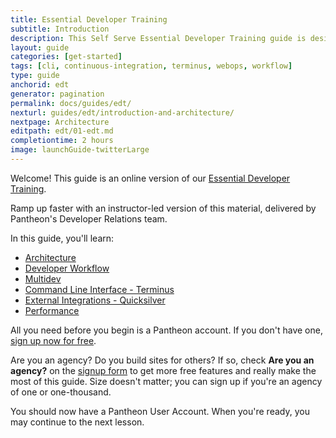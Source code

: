 ```yaml
---
title: Essential Developer Training
subtitle: Introduction
description: This Self Serve Essential Developer Training guide is designed to help any Pantheon user quickly master workflow and tooling
layout: guide
categories: [get-started]
tags: [cli, continuous-integration, terminus, webops, workflow]
type: guide
anchorid: edt
generator: pagination
permalink: docs/guides/edt/
nexturl: guides/edt/introduction-and-architecture/
nextpage: Architecture
editpath: edt/01-edt.md
completiontime: 2 hours
image: launchGuide-twitterLarge
---
```


Welcome! This guide is an online version of our [Essential Developer Training](https://pantheon.io/essential-developer-training?docs).

<Enablement title="Get Instructor-Led Essential Developer Training" link="https://pantheon.io/learn-pantheon?docs">

Ramp up faster with an instructor-led version of this material, delivered by Pantheon's Developer Relations team.

</Enablement>

In this guide, you'll learn:

- [Architecture](/guides/edt/introduction-and-architecture)
- [Developer Workflow](/guides/edt/developer-workflow)
- [Multidev](/guides/edt/multidev)
- [Command Line Interface - Terminus](/guides/edt/terminus-cli)
- [External Integrations - Quicksilver](/guides/edt/external-integrations)
- [Performance](/guides/edt/performance)

All you need before you begin is a Pantheon account. If you don't have one, [sign up now for free](https://pantheon.io/register?docs).

<Alert title="Note" type="info">

Are you an agency? Do you build sites for others? If so, check **Are you an agency?** on the [signup form](https://pantheon.io/register?docs) to get more free features and really make the most of this guide. Size doesn't matter; you can sign up if you're an agency of one or one-thousand.

</Alert>

You should now have a Pantheon User Account. When you're ready, you may continue to the next lesson.
